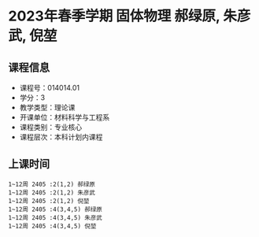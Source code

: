 # 2023年春季学期 固体物理 郝绿原, 朱彦武, 倪堃






## 课程信息

- 课程号：014014.01
- 学分：3
- 教学类型：理论课
- 开课单位：材料科学与工程系
- 课程类别：专业核心
- 课程层次：本科计划内课程

## 上课时间

```
1~12周 2405 :2(1,2) 郝绿原
1~12周 2405 :2(1,2) 朱彦武
1~12周 2405 :2(1,2) 倪堃
1~12周 2405 :4(3,4,5) 郝绿原
1~12周 2405 :4(3,4,5) 朱彦武
1~12周 2405 :4(3,4,5) 倪堃
```

